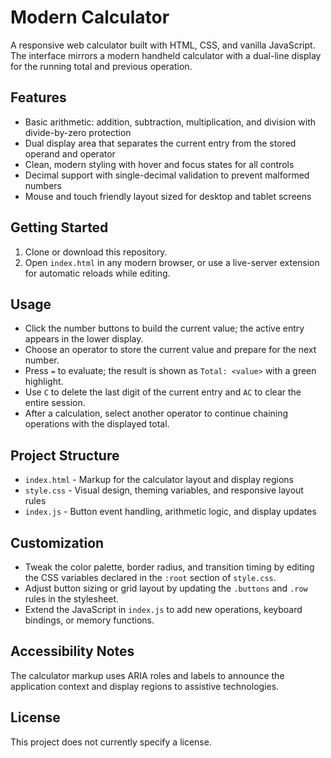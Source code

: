 ﻿# Modern Calculator

A responsive web calculator built with HTML, CSS, and vanilla JavaScript. The interface mirrors a modern handheld calculator with a dual-line display for the running total and previous operation.

## Features

-   Basic arithmetic: addition, subtraction, multiplication, and division with divide-by-zero protection
-   Dual display area that separates the current entry from the stored operand and operator
-   Clean, modern styling with hover and focus states for all controls
-   Decimal support with single-decimal validation to prevent malformed numbers
-   Mouse and touch friendly layout sized for desktop and tablet screens

## Getting Started

1. Clone or download this repository.
2. Open `index.html` in any modern browser, or use a live-server extension for automatic reloads while editing.

## Usage

-   Click the number buttons to build the current value; the active entry appears in the lower display.
-   Choose an operator to store the current value and prepare for the next number.
-   Press `=` to evaluate; the result is shown as `Total: <value>` with a green highlight.
-   Use `C` to delete the last digit of the current entry and `AC` to clear the entire session.
-   After a calculation, select another operator to continue chaining operations with the displayed total.

## Project Structure

-   `index.html` - Markup for the calculator layout and display regions
-   `style.css` - Visual design, theming variables, and responsive layout rules
-   `index.js` - Button event handling, arithmetic logic, and display updates

## Customization

-   Tweak the color palette, border radius, and transition timing by editing the CSS variables declared in the `:root` section of `style.css`.
-   Adjust button sizing or grid layout by updating the `.buttons` and `.row` rules in the stylesheet.
-   Extend the JavaScript in `index.js` to add new operations, keyboard bindings, or memory functions.

## Accessibility Notes

The calculator markup uses ARIA roles and labels to announce the application context and display regions to assistive technologies.

## License

This project does not currently specify a license.
